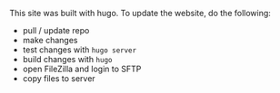 This site was built with hugo. To update the website, do the following:
- pull / update repo
- make changes
- test changes with `hugo server`
- build changes with `hugo`
- open FileZilla and login to SFTP
- copy files to server
